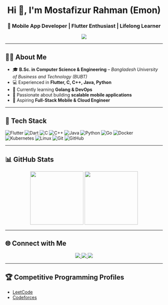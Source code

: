 <h1 align="center">Hi 👋, I'm Mostafizur Rahman (Emon)</h1>
<h3 align="center">🚀 Mobile App Developer | Flutter Enthusiast | Lifelong Learner</h3>

<p align="center">
  <img src="https://readme-typing-svg.herokuapp.com?size=22&duration=3000&color=00BFFF&center=true&vCenter=true&width=600&lines=Mobile+App+Developer;Flutter+Enthusiast;C%2FC%2B%2B%2FJava%2FPython%2FGo;Learning+DevOps+%26+Cloud;Always+Learning+%26+Building+🚀" />
</p>

---

## 👨‍💻 About Me  
- 🎓 **B.Sc. in Computer Science & Engineering** – *Bangladesh University of Business and Technology (BUBT)*  
- 💻 Experienced in **Flutter, C, C++, Java, Python**  
- 🌱 Currently learning **Golang & DevOps**  
- 📱 Passionate about building **scalable mobile applications**  
- 🎯 Aspiring **Full-Stack Mobile & Cloud Engineer**  

---

## 🚀 Tech Stack
![Flutter](https://img.shields.io/badge/Flutter-02569B?style=for-the-badge&logo=flutter&logoColor=white)
![Dart](https://img.shields.io/badge/Dart-0175C2?style=for-the-badge&logo=dart&logoColor=white)
![C](https://img.shields.io/badge/C-00599C?style=for-the-badge&logo=c&logoColor=white)
![C++](https://img.shields.io/badge/C++-00599C?style=for-the-badge&logo=cplusplus&logoColor=white)
![Java](https://img.shields.io/badge/Java-007396?style=for-the-badge&logo=java&logoColor=white)
![Python](https://img.shields.io/badge/Python-3776AB?style=for-the-badge&logo=python&logoColor=white)
![Go](https://img.shields.io/badge/Go-00ADD8?style=for-the-badge&logo=go&logoColor=white)
![Docker](https://img.shields.io/badge/Docker-2496ED?style=for-the-badge&logo=docker&logoColor=white)
![Kubernetes](https://img.shields.io/badge/Kubernetes-326CE5?style=for-the-badge&logo=kubernetes&logoColor=white)
![Linux](https://img.shields.io/badge/Linux-FCC624?style=for-the-badge&logo=linux&logoColor=black)
![Git](https://img.shields.io/badge/Git-F05032?style=for-the-badge&logo=git&logoColor=white)
![GitHub](https://img.shields.io/badge/GitHub-181717?style=for-the-badge&logo=github&logoColor=white)

---

## 📊 GitHub Stats
<p align="center">
  <img src="https://github-readme-stats.vercel.app/api?username=mostafizemon&show_icons=true&theme=radical" height="170px"/>
  <img src="https://github-readme-streak-stats.herokuapp.com/?user=mostafizemon&theme=radical" height="170px"/>
</p>


---

## 🌐 Connect with Me
<p align="center">
  <a href="https://www.linkedin.com/in/mostafizur-rahman-emon-342488254/">
    <img src="https://img.shields.io/badge/-LinkedIn-0A66C2?style=for-the-badge&logo=linkedin&logoColor=white">
  </a>
  <a href="mailto:mostafizemon09@gmail.com">
  <img src="https://img.shields.io/badge/-Email-D14836?style=for-the-badge&logo=gmail&logoColor=white">
</a>
  <a href="##">
    <img src="https://img.shields.io/badge/-Portfolio-FF5722?style=for-the-badge&logo=Google-Chrome&logoColor=white">
  </a>
</p>

---

## 🏆 Competitive Programming Profiles
- [LeetCode](https://leetcode.com/u/RxtSYDEulq/)  
- [Codeforces](https://codeforces.com/profile/mostafizemon0)  
